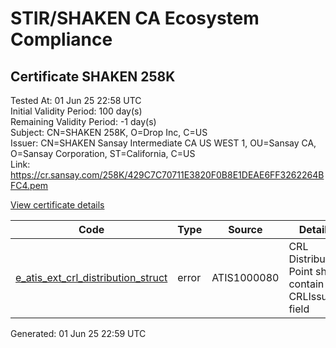 # STIR/SHAKEN CA Ecosystem Compliance

## Certificate SHAKEN 258K

Tested At: 01 Jun 25 22:58 UTC\
Initial Validity Period: 100 day(s)\
Remaining Validity Period: -1 day(s)\
Subject: CN=SHAKEN 258K, O=Drop Inc, C=US\
Issuer: CN=SHAKEN Sansay Intermediate CA US WEST 1, OU=Sansay CA, O=Sansay Corporation, ST=California, C=US\
Link: https://cr.sansay.com/258K/429C7C70711E3820F0B8E1DEAE6FF3262264BFC4.pem

[View certificate details](https://x509.io/?cert=MIICmjCCAkCgAwIBAgIUQpx8cHEeOCDwuOHerm%2FzJiJkv8QwCgYIKoZIzj0EAwIwgYUxCzAJBgNVBAYTAlVTMRMwEQYDVQQIDApDYWxpZm9ybmlhMRswGQYDVQQKDBJTYW5zYXkgQ29ycG9yYXRpb24xEjAQBgNVBAsMCVNhbnNheSBDQTEwMC4GA1UEAwwnU0hBS0VOIFNhbnNheSBJbnRlcm1lZGlhdGUgQ0EgVVMgV0VTVCAxMB4XDTI1MDIyMDA0MTEyOVoXDTI1MDUzMTA0MTEyOVowNjELMAkGA1UEBhMCVVMxETAPBgNVBAoMCERyb3AgSW5jMRQwEgYDVQQDDAtTSEFLRU4gMjU4SzBZMBMGByqGSM49AgEGCCqGSM49AwEHA0IABM6EWQOlfFlSRw7UDu2U%2BrbbMCzyp23eSwFrT3qREt8oHS2vlubMkuVTp62KlqwieV7WhJD%2Ff3IlidPaRZHauOmjgdswgdgwFgYIKwYBBQUHARoECjAIoAYWBDI1OEswFwYDVR0gBBAwDjAMBgpghkgBhv8JAQEEMB0GA1UdDgQWBBRbEKtMiW3MGNu6af26wikm1g6C8TAfBgNVHSMEGDAWgBSs05P1Q0PMCr5FWBcTfZJ83MMBRjBHBgNVHR8EQDA%2BMDygOqA4hjZodHRwczovL2F1dGhlbnRpY2F0ZS1hcGkuaWNvbmVjdGl2LmNvbS9kb3dubG9hZC92MS9jcmwwDAYDVR0TAQH%2FBAIwADAOBgNVHQ8BAf8EBAMCB4AwCgYIKoZIzj0EAwIDSAAwRQIhALyzfIBl1McxM7ez2XCOvosY3AjF5XCoHI1lzI34ICmYAiBmPSroFLzN2B5mOFeOlY%2FnltZ9w%2BUWwcOmTpdmSpZgjg%3D%3D)

| Code | Type | Source | Details |
|------|------|--------|---------|
| [e_atis_ext_crl_distribution_struct](../../ISSUES/e_atis_ext_crl_distribution_struct/README.md) | error | ATIS1000080 | CRL Distribution Point shall contain a CRLIssuer field |


Generated: 01 Jun 25 22:59 UTC